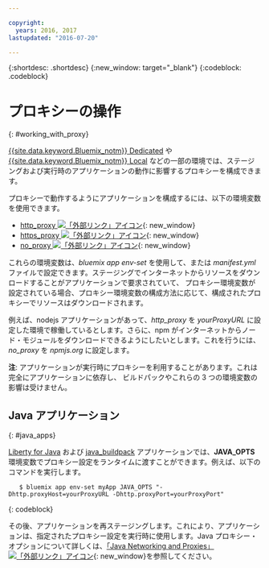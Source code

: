 ```yaml
---

copyright:
  years: 2016, 2017
lastupdated: "2016-07-20"

---
```


{:shortdesc: .shortdesc}
{:new_window: target="_blank"}
{:codeblock: .codeblock}


# プロキシーの操作
{: #working_with_proxy}

[{{site.data.keyword.Bluemix_notm}} Dedicated](/docs/dedicated/index.html#dedicated) や
[{{site.data.keyword.Bluemix_notm}} Local](/docs/local/index.html#local) などの一部の環境では、ステージングおよび実行時のアプリケーションの動作に影響するプロキシーを構成できます。

プロキシーで動作するようにアプリケーションを構成するには、以下の環境変数を使用できます。
  * [http_proxy ![「外部リンク」アイコン](../icons/launch-glyph.svg "「外部リンク」アイコン")](https://docs.cloudfoundry.org/buildpacks/proxy-usage.html){: new_window}
  * [https_proxy ![「外部リンク」アイコン](../icons/launch-glyph.svg "「外部リンク」アイコン")](https://docs.cloudfoundry.org/buildpacks/proxy-usage.html){: new_window}
  * [no_proxy ![「外部リンク」アイコン](../icons/launch-glyph.svg "「外部リンク」アイコン")](http://www.gnu.org/software/wget/manual/html_node/Proxies.html){: new_window}

これらの環境変数は、*bluemix app env-set* を使用して、または *manifest.yml* ファイルで設定できます。ステージングでインターネットからリソースをダウンロードすることがアプリケーションで要求されていて、
プロキシー環境変数が設定されている場合、プロキシー環境変数の構成方法に応じて、構成されたプロキシーでリソースはダウンロードされます。

例えば、nodejs アプリケーションがあって、*http_proxy* を *yourProxyURL* に設定した環境で稼働しているとします。さらに、npm がインターネットからノード・モジュールをダウンロードできるようにしたいとします。これを行うには、
*no_proxy* を *npmjs.org* に設定します。

**注**: アプリケーションが実行時にプロキシーを利用することがあります。これは完全にアプリケーションに依存し、
ビルドパックやこれらの 3 つの環境変数の影響は受けません。

## Java アプリケーション
{: #java_apps}

[Liberty for Java](/docs/runtimes/liberty/index.html) および [java_buildpack](/docs/runtimes/tomcat/index.html) アプリケーションでは、**JAVA_OPTS** 環境変数でプロキシー設定をランタイムに渡すことができます。例えば、以下のコマンドを実行します。
```
   $ bluemix app env-set myApp JAVA_OPTS "-Dhttp.proxyHost=yourProxyURL -Dhttp.proxyPort=yourProxyPort"
```
{: codeblock}

その後、アプリケーションを再ステージングします。これにより、アプリケーションは、指定されたプロキシー設定を実行時に使用します。Java プロキシー・オプションについて詳しくは、[「Java Networking and Proxies」![「外部リンク」アイコン](../icons/launch-glyph.svg "「外部リンク」アイコン")](https://docs.oracle.com/javase/8/docs/technotes/guides/net/proxies.html){: new_window}を参照してください。
